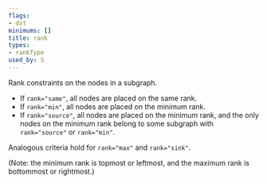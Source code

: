 ```yaml
---
flags:
- dot
minimums: []
title: rank
types:
- rankType
used_by: S
---
```

Rank constraints on the nodes in a subgraph.

* If `rank="same"`, all nodes are placed on the same rank.
* If `rank="min"`, all nodes are placed on the minimum rank.
* If `rank="source"`, all nodes are placed on the minimum rank, and
  the only nodes on the minimum rank belong to some subgraph with
  `rank="source"` or `rank="min"`.

Analogous criteria hold for `rank="max"` and `rank="sink"`.

(Note: the minimum rank is topmost or leftmost, and the maximum rank is
bottommost or rightmost.)
